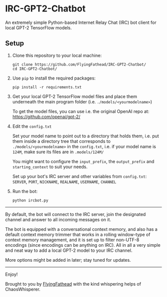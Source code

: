 # IRC-GPT2-Chatbot
An extremely simple Python-based Internet Relay Chat (IRC) bot client for local GPT-2 TensorFlow models.

## Setup

1. Clone this repository to your local machine:
    ```
    git clone https://github.com/FlyingFathead/IRC-GPT2-Chatbot/
    cd IRC-GPT2-Chatbot/
    ```

4. Use `pip` to install the required packages:
    ```
    pip install -r requirements.txt
    ```

5. Get your local GPT-2 TensorFlow model files and place them underneath the main program folder (i.e. `./models/<yourmodelname>`)

    To get the model files, you can use i.e. the original OpenAI repo at: https://github.com/openai/gpt-2/

7. Edit the `config.txt`

    Set your model name to point out to a directory that holds them, i.e. put them inside a directory tree that corresponds to `./models/<yourmodelname>` in the `config.txt`, i.e. if your model name is `124M`, make sure its files are in `.models/124M/`

    You might want to configure the `input_prefix`, the `output_prefix` and `starting_context` to suit your needs.
    
    Set up your bot's IRC server and other variables from `config.txt`: `SERVER`, `PORT`, `NICKNAME`, `REALNAME`, `USERNAME`, `CHANNEL`

8. Run the bot:
    ```
    python ircbot.py
    ```

---

By default, the bot will connect to the IRC server, join the designated channel and answer to all incoming messages on it.

The bot is equipped with a conversational context memory, and also has a default context memory trimmer that works in a rolling window-type of context memory management, and it is set up to filter non-UTF-8 encodings (since encodings can be anything on IRC). All in all a very simple and neat way to add a local GPT-2 model to your IRC channel.

More options might be added in later; stay tuned for updates.

---

Enjoy!

Brought to you by [FlyingFathead](https://github.com/FlyingFathead/) with the kind whispering helps of ChaosWhisperer.
